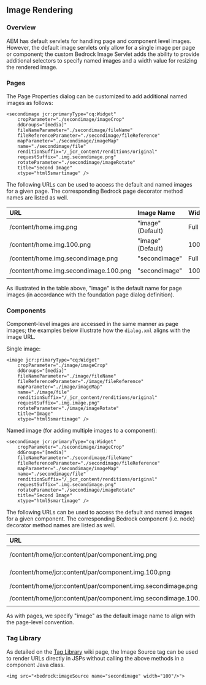 ## Image Rendering

### Overview

AEM has default servlets for handling page and component level images.  However, the default image servlets only allow for a single image per page or component; the custom Bedrock Image Servlet adds the ability to provide additional selectors to specify named images and a width value for resizing the rendered image.

### Pages

The Page Properties dialog can be customized to add additional named images as follows:

	<secondimage jcr:primaryType="cq:Widget"
	    cropParameter="./secondimage/imageCrop"
	    ddGroups="[media]"
	    fileNameParameter="./secondimage/fileName"
	    fileReferenceParameter="./secondimage/fileReference"
	    mapParameter="./secondimage/imageMap"
	    name="./secondimage/file"
	    renditionSuffix="/_jcr_content/renditions/original"
	    requestSuffix=".img.secondimage.png"
	    rotateParameter="./secondimage/imageRotate"
	    title="Second Image"
	    xtype="html5smartimage" />

The following URLs can be used to access the default and named images for a given page.  The corresponding Bedrock page decorator method names are listed as well.

URL                                      | Image Name        | Width | Method Name
:----------------------------------------|:------------------|:------|:----------------------------------
/content/home.img.png                 | "image" (Default) | Full  | `getImageSource()`
/content/home.img.100.png             | "image" (Default) | 100   | `getImageSource(100)`
/content/home.img.secondimage.png     | "secondimage"     | Full  | `getImageSource("secondimage")`
/content/home.img.secondimage.100.png | "secondimage"     | 100   | `getImageSource("secondimage", 100)`

As illustrated in the table above, "image" is the default name for page images (in accordance with the foundation page dialog definition).

### Components

Component-level images are accessed in the same manner as page images; the examples below illustrate how the `dialog.xml` aligns with the image URL.

Single image:

	<image jcr:primaryType="cq:Widget"
	    cropParameter="./image/imageCrop"
	    ddGroups="[media]"
	    fileNameParameter="./image/fileName"
	    fileReferenceParameter="./image/fileReference"
	    mapParameter="./image/imageMap"
	    name="./image/file"
	    renditionSuffix="/_jcr_content/renditions/original"
	    requestSuffix=".img.image.png"
	    rotateParameter="./image/imageRotate"
	    title="Image"
	    xtype="html5smartimage" />

Named image (for adding multiple images to a component):

	<secondimage jcr:primaryType="cq:Widget"
	    cropParameter="./secondimage/imageCrop"
	    ddGroups="[media]"
	    fileNameParameter="./secondimage/fileName"
	    fileReferenceParameter="./secondimage/fileReference"
	    mapParameter="./secondimage/imageMap"
	    name="./secondimage/file"
	    renditionSuffix="/_jcr_content/renditions/original"
	    requestSuffix=".img.secondimage.png"
	    rotateParameter="./secondimage/imageRotate"
	    title="Second Image"
	    xtype="html5smartimage" />

The following URLs can be used to access the default and named images for a given component.  The corresponding Bedrock component (i.e. node) decorator method names are listed as well.

URL                                                                | Image Name        | Width | Method Name
:------------------------------------------------------------------|:------------------|:------|:-----------
/content/home/jcr:content/par/component.img.png                 | "image" (Default) | Full  | `getImageSource()`
/content/home/jcr:content/par/component.img.100.png             | "image" (Default) | 100   | `getImageSource(100)`
/content/home/jcr:content/par/component.img.secondimage.png     | "secondimage"     | Full  | `getImageSource("secondimage")`
/content/home/jcr:content/par/component.img.secondimage.100.png | "secondimage"     | 100   | `getImageSource("secondimage", 100)`

As with pages, we specify "image" as the default image name to align with the page-level convention.

### Tag Library

As detailed on the [Tag Library](https://github.com/Citytechinc/bedrock/wiki/Tag-Library) wiki page, the Image Source tag can be used to render URLs directly in JSPs without calling the above methods in a component Java class.

    <img src="<bedrock:imageSource name="secondimage" width="100"/>">